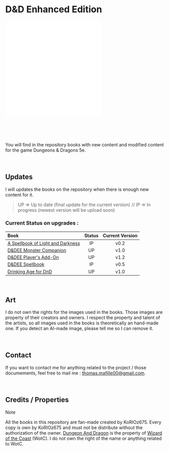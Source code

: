 # D&D Enhanced Edition

<picture>
    <source media="(prefers-color-scheme: dark)" srcset="./Images/D%26DEE_dark.png">
    <source media="(prefers-color-scheme: light)" srcset="./Images/D%26DEE_light.png">
    <img src="./Images/D%26DEE_dark.png" alt="Logo_D&DEE" width="300"/>
</picture>

## ㅤ

You will find in the repository books with new content and modified content for the game Dungeons & Dragons 5e.

ㅤ

## Updates

I will updates the books on the repository when there is enough new content for it.

> UP => Up to date (final update for the current version)  //  IP => In progress (newest version will be upload soon)


### **Current Status on upgrades :**
| Book | Status | Current Version |
| :--- | :---: | :--: |
| [A Spellbook of Light and Darkness](https://github.com/KoRIOz675/DnD_Enhanced_Edition/blob/main/Additional%20content/A%20Spellbook%20of%20Light%20and%20Darkness.pdf) | IP | v0.2 |
| [D&DEE Monster Companion](https://github.com/KoRIOz675/DnD_Enhanced_Edition/blob/main/D%26DEE%20%20-%20Monster%20Companion.pdf) | UP | v1.0 |
| [D&DEE Player's Add-On](https://github.com/KoRIOz675/DnD_Enhanced_Edition/blob/main/D%26DEE%20-%20Player's%20Add-On.pdf) | UP | v1.2 |
| [D&DEE Spellbook](https://github.com/KoRIOz675/DnD_Enhanced_Edition/blob/main/D%26DEE%20-%20Spellbook.pdf) | IP | v0.5 |
| [Drinking Age for DnD](https://github.com/KoRIOz675/DnD_Enhanced_Edition/blob/main/Additional%20content/Drinking%20Age%20for%20DnD.pdf) | UP | v1.0 |


ㅤ

## Art

I do not own the rights for the images used in the books. Those images are property of their creators and owners.
I respect the property and talent of the artists, so all images used in the books is theoretically an hand-made one. If you detect an AI-made image, please tell me so I can remove it.

ㅤ

## Contact

If you want to contact me for anything related to the project / those documements, feel free to mail me : thomas.mafille00@gmail.com.

ㅤ

## Credits / Properties

> [!NOTE]
> All the books in this repository are fan-made created by KoRIOz675.
> Every copy is own by KoRIOz675 and must not be distribute without the authorization of the owner.
> [Dungeon And Dragon](https://dnd.wizards.com) is the property of [Wizard of the Coast](https://company.wizards.com/) (WotC). I do not own the right of the name or anything related to WotC.